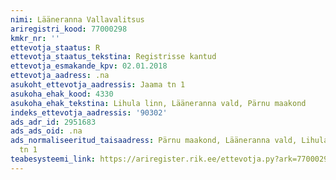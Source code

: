 ```yaml
---
nimi: Lääneranna Vallavalitsus
ariregistri_kood: 77000298
kmkr_nr: ''
ettevotja_staatus: R
ettevotja_staatus_tekstina: Registrisse kantud
ettevotja_esmakande_kpv: 02.01.2018
ettevotja_aadress: .na
asukoht_ettevotja_aadressis: Jaama tn 1
asukoha_ehak_kood: 4330
asukoha_ehak_tekstina: Lihula linn, Lääneranna vald, Pärnu maakond
indeks_ettevotja_aadressis: '90302'
ads_adr_id: 2951683
ads_ads_oid: .na
ads_normaliseeritud_taisaadress: Pärnu maakond, Lääneranna vald, Lihula linn, Jaama
  tn 1
teabesysteemi_link: https://ariregister.rik.ee/ettevotja.py?ark=77000298&ref=rekvisiidid
---
```

